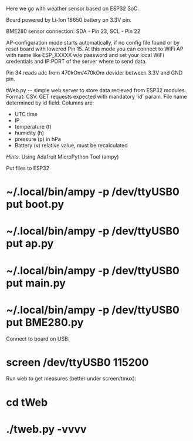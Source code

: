 Here we go with weather sensor based on ESP32 SoC.

Board powered by Li-Ion 18650 battery on 3.3V pin.

BME280 sensor connection: SDA - Pin 23, SCL - Pin 22

AP-configuration mode starts automatically, if no config file found or by reset board with lowered Pin 15. 
At this mode you can connect to WiFi AP with name like ESP_XXXXX w/o password and set your local WiFi credentials and IP:PORT of the server where to send data.

Pin 34 reads adc from 470kOm/470kOm devider between 3.3V and GND pin.

tWeb.py -- simple web server to store data recieved from ESP32 modules. Format: CSV. GET requests expected with mandatory 'id' param. File name determined by id field. Columns are:
- UTC time
- IP
- temperature (t)
- humidity (h)
- pressure (p) in hPa
- Battery (v) relative value, must be recalculated


*Hints.*
Using Adafruit MicroPython Tool (ampy)

Put files to ESP32

# ~/.local/bin/ampy -p /dev/ttyUSB0 put boot.py 
# ~/.local/bin/ampy -p /dev/ttyUSB0 put ap.py 
# ~/.local/bin/ampy -p /dev/ttyUSB0 put main.py 
# ~/.local/bin/ampy -p /dev/ttyUSB0 put BME280.py 

Connect to board on USB:

# screen /dev/ttyUSB0 115200

Run web to get measures (better under screen/tmux):

# cd tWeb
# ./tweb.py -vvvv

